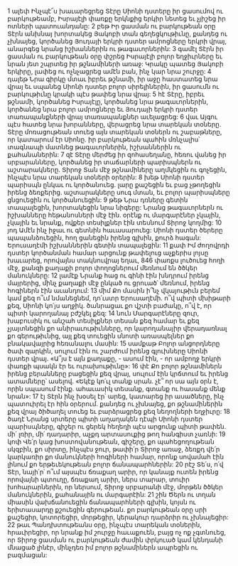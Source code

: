 1 ալեփ Ինչպէ՜ս խաւարեցրեց Տէրը Սիոնի դստերը իր ցասումով ու բարկութեամբ,
Իսրայէլի փառքը երկնքից երկիր նետեց
եւ չյիշեց իր ոտների պատուանդանը:
2 բեթ Իր ցասման ու բարկութեան օրը
Տէրն անխնայ խորտակեց Յակոբի տան գեղեցկութիւնը,
քանդեց ու չխնայեց,
կործանեց Յուդայի երկրի դստեր ամրոցները երկրի վրայ,
անարգեց նրանց իշխաններին ու թագաւորներին:
3 գամէլ Տէրն իր ցասման ու բարկութեան օրը
փշրեց Իսրայէլի բոլոր եղջիւրները
եւ նրան յետ շպրտեց իր թշնամիների առաջ:
Կրակը պատեց Յակոբի երկիրը,
լափեց ու ոչնչացրեց ամէն բան, ինչ կար նրա շուրջը:
4 դալեթ Նրա գիրկը մտաւ իբրեւ թշնամի,
իր աջը հաստատեց նրա վրայ
եւ սպանեց Սիոնի դստեր բոլոր սիրելիներին,
իր ցասումն ու բարկութիւնը կրակի պէս թափեց նրա վրայ:
5 հէ Տէրը, իբրեւ թշնամի, կործանեց Իսրայէլը,
կործանեց նրա թագաւորներին,
կործանեց նրա բոլոր ամրոցները
եւ Յուդայի երկրի դստեր տառապանքների վրայ տառապանքներ աւելացրեց:
6 վաւ Այգու պէս հատեց նրա խորանները,
վերացրեց նրա տարեկան տօները.
Տէրը մոռացութեան տուեց այն տարեկան տօներն ու շաբաթները,
որ կատարում էր Սիոնը.
իր բարկութեան պահին մռնչալիս՝
տագնապի մատնեց թագաւորներին,
իշխաններին ու քահանաներին:
7 զէ Տէրը մերժեց իր զոհասեղանը,
հեռու վանեց իր սրբարանները,
կործանեց իր տաճարների պարիսպներն ու աշտարակները.
Տիրոջ Տան մէջ թշնամիները աղմկեցին ու գոչեցին,
ինչպէս նրա տարեկան տօների օրերին:
8 խեթ Սիոնի դստեր պարիսպն ընկաւ ու կործանուեց.
լարը քաշեցին եւ բաց չթողեցին իրենց ձեռքերից.
աշտարակները սուգ մտան,
եւ բոլոր պարիսպները ցնցուեցին ու կործանուեցին:
9 թեթ Նրա դռները գետին տապալեցին,
խորտակեցին նրա նիգերը:
Նրանց թագաւորներն ու իշխանները հեթանոսների մէջ էին.
օրէնք ու մարգարէներ չկային,
չկային եւ նրանք, ովքեր տեսիլքներ էին տեսնում Տիրոջ կողմից:
10 յոդ Ամէն ինչ իջաւ ու գետնին հաւասարուեց:
Սիոնի դստեր ծերերը պապանձուեցին,
հող ցանեցին իրենց գլխին,
քուրձ հագան:
Երուսաղէմի իշխաններին գետին տապալեցին:
11 քափ Իմ ժողովրդի դստեր կործանման համար
արցունք թափելուց աչքերիս լոյսը խաւարեց,
որովայնս տակնուվրայ եղաւ,
846 փառքս լուծուեց հողի մէջ,
քանզի քաղաքի բոլոր փողոցներում մեռնում են ծծկեր մանուկները:
12 լամէք Նրանք հաց ու գինի էին խնդրում իրենց մայրերից,
մինչ քաղաքի մէջ ընկած ու ցրուած՝
մեռնում, իրենց հոգիներն էին աւանդում:
13 միմ Քո մասին ի՞նչ վկայութիւն բերեմ
կամ քեզ ո՞ւմ նմանեցնեմ,
դո՛ւստր Երուսաղէմի.
ո՞վ պիտի մխիթարի քեզ, Սիոնի կո՛յս աղջիկ.
ծանրացաւ քո վշտի բաժակը,
ո՞վ է, որ պիտի կարողանայ բժշկել քեզ:
14 նուն Մարգարէները զուր, խաբուսիկ ու անշահ տեսիլքներ տեսան քեզ համար
եւ քեզ չյայտնեցին քո անիրաւութիւնները,
որ կարողանայիր վերադառնալ քո գերութիւնից,
այլ քեզ տուեցին սնոտի առասպելներ
քո բնակավայրից հեռանալու մասին:
15 սամքաթ Բոլոր անցորդները ծափ զարկին,
սուլում էին ու շարժում իրենց գլուխները Սիոնի դստեր վրայ.
«Ա՞յս է այն քաղաքը, - ասում էին, -
որ ամբողջ երկրի փառքի պսակն էր եւ ուրախութիւնը»:
16 փէ Քո բոլոր թշնամիներն իրենց բերանները բացեցին քեզ վրայ,
սուլում էին կրճտում եւ իրենց ատամները՝ ասելով.
«Եկէք կո՛ւլ տանք սրան.
չէ՞ որ սա այն օրն է, որին սպասում էինք.
ահաւասիկ տեսանք, գտանք ու հասանք մենք նրան»:
17 էյ Տէրն ինչ խօսել էր՝ արեց,
կատարեց իր ասածները,
ինչ պատուիրել էր հին օրերում.
քանդեց ու չխնայեց,
քո թշնամիներին քեզ վրայ ծիծաղել տուեց
եւ բարձրացրեց քեզ նեղողների եղջիւրը:
18 ծադէ Նրանց սրտերը պիտի աղաղակեն
դէպի Սիոնի դստեր պարիսպները,
գիշեր ու ցերեկ հեղեղի պէս արցունք պիտի թափեն.
մի՛ լռիր, մի՛ դադարիր,
աչքդ արտասուքից թող հանգիստ չառնի:
19 կոփ Վե՛ր կաց խոստովանութեան,
գիշերը, քո պահեցողութեան սկզբին,
քո սիրտը, ինչպէս ջուր, թափի՛ր Տիրոջ առաջ,
ձեռքդ վե՛ր կարկառիր քո մանուկների հոգիների համար,
որոնք սովամահ էին լինում քո երթեւեկութեան բոլոր ճանապարհներին:
20 րէշ Տե՛ս, ո՛վ Տէր, նայի՛ր՝ ո՞ւմ այսպէս ճռաքաղ արիր,
որ կանայք ուտեն իրենց որովայնի պտուղը,
ճռաքաղ արիր, ներս տարար, տուիր խոհարարներին,
որ ներսում, Տիրոջ սրբարանի մէջ,
մորթեն ծծկեր մանուկներին,
քահանային ու մարգարէին:
21 շին Ծերն ու տղան միասին վախճանուեցին ճանապարհների գլխին,
կոյսն ու երիտասարդը քշուեցին գերութեան.
քո բարկութեան օրը սրի քաշեցիր,
կոտորեցիր, մորթեցիր, կերակուր դարձրիր ու չխնայեցիր:
22 թաւ Պանդխտութեանս օրը, ինչպէս տարեկան տօներին,
հրաւիրեցիր, որ նրանք իմ շուրջը հաւաքուեն,
բայց ոչ ոք չգտնուեց, որ Տիրոջ ցասման ու բարկութեան ժամին
փրկուած կամ կենդանի մնացած լինէր,
մինչդեռ իմ բոլոր թշնամիներն ապրեցին ու բազմացան:
